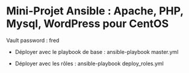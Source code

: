 Mini-Projet Ansible : Apache, PHP, Mysql, WordPress pour CentOS
=========
Vault password : fred

* Déployer avec le playbook de base :
ansible-playbook master.yml 

* Déployer avec les rôles :
ansible-playbook deploy_roles.yml

